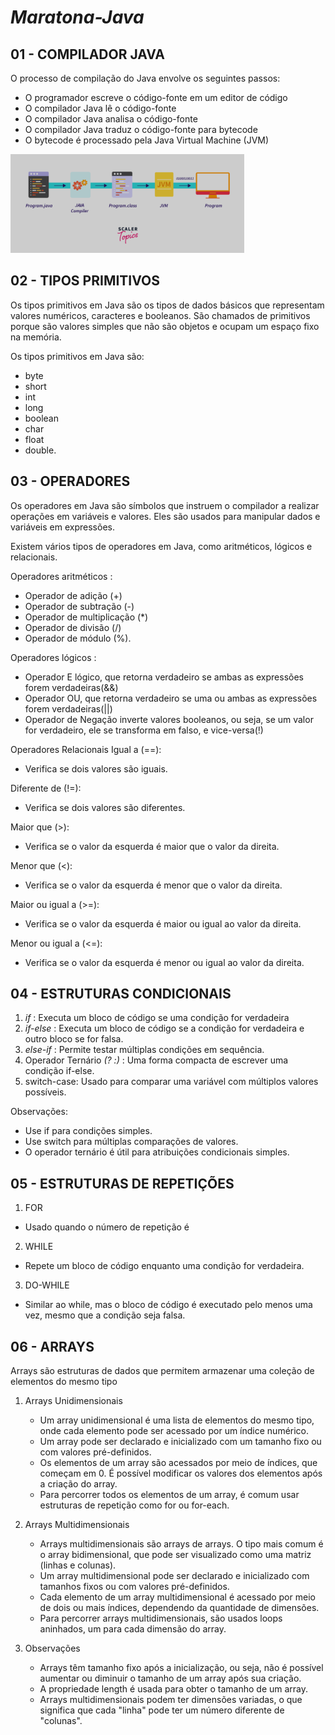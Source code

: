 # *Maratona-Java*

## 01 - COMPILADOR JAVA

O processo de compilação do Java envolve os seguintes passos: <br>

- O programador escreve o código-fonte em um editor de código
- O compilador Java lê o código-fonte
- O compilador Java analisa o código-fonte
- O compilador Java traduz o código-fonte para bytecode
- O bytecode é processado pela Java Virtual Machine (JVM)

![img_1.png](img_1.png)

## 02 - TIPOS PRIMITIVOS

Os tipos primitivos em Java são os tipos de dados básicos que representam valores numéricos, caracteres e booleanos. São
chamados de primitivos porque são valores simples que não são objetos e ocupam um espaço fixo na memória.

Os tipos primitivos em Java são: <br>

- byte
- short
- int
- long
- boolean
- char
- float
- double.

## 03 - OPERADORES

Os operadores em Java são símbolos que instruem o compilador a realizar operações em variáveis e valores. Eles são
usados para manipular dados e variáveis em expressões.

Existem vários tipos de operadores em Java, como aritméticos, lógicos e relacionais.

Operadores aritméticos :

- Operador de adição (+)
- Operador de subtração (-)
- Operador de multiplicação (*)
- Operador de divisão (/)
- Operador de módulo (%).

Operadores lógicos :

- Operador E lógico, que retorna verdadeiro se ambas as expressões forem verdadeiras(&&)
- Operador OU, que retorna verdadeiro se uma ou ambas as expressões forem verdadeiras(||)
- Operador de Negação inverte valores booleanos, ou seja, se um valor for verdadeiro, ele se transforma em falso, e
  vice-versa(!)

Operadores Relacionais
Igual a (==):

- Verifica se dois valores são iguais.

Diferente de (!=):

- Verifica se dois valores são diferentes.

Maior que (>):

- Verifica se o valor da esquerda é maior que o valor da direita.

Menor que (<):

- Verifica se o valor da esquerda é menor que o valor da direita.

Maior ou igual a (>=):

- Verifica se o valor da esquerda é maior ou igual ao valor da direita.

Menor ou igual a (<=):

- Verifica se o valor da esquerda é menor ou igual ao valor da direita.

## 04 - ESTRUTURAS CONDICIONAIS

1. *if* : Executa um bloco de código se uma condição for verdadeira
2. *if-else* : Executa um bloco de código se a condição for verdadeira e outro bloco se for falsa.
3. *else-if* : Permite testar múltiplas condições em sequência.
4. Operador Ternário *(? :)* : Uma forma compacta de escrever uma condição if-else.
5. switch-case: Usado para comparar uma variável com múltiplos valores possíveis.

Observações:

- Use if para condições simples.
- Use switch para múltiplas comparações de valores.
- O operador ternário é útil para atribuições condicionais simples.

## 05 - ESTRUTURAS DE REPETIÇÕES

1. FOR

- Usado quando o número de repetição é

2. WHILE

- Repete um bloco de código enquanto uma condição for verdadeira.

3. DO-WHILE

- Similar ao while, mas o bloco de código é executado pelo menos uma vez, mesmo que a condição seja falsa.

## 06 - ARRAYS

Arrays são estruturas de dados que permitem armazenar uma coleção de elementos do mesmo tipo

1. Arrays Unidimensionais

    - Um array unidimensional é uma lista de elementos do mesmo tipo, onde cada elemento pode ser acessado por um índice
      numérico.
    - Um array pode ser declarado e inicializado com um tamanho fixo ou com valores pré-definidos.
    - Os elementos de um array são acessados por meio de índices, que começam em 0. É possível modificar os valores dos
      elementos após a criação do array.
    - Para percorrer todos os elementos de um array, é comum usar estruturas de repetição como for ou for-each.

2. Arrays Multidimensionais

    - Arrays multidimensionais são arrays de arrays. O tipo mais comum é o array bidimensional, que pode ser
      visualizado como uma matriz (linhas e colunas).
    - Um array multidimensional pode ser declarado e inicializado com tamanhos fixos ou com
      valores pré-definidos.
    - Cada elemento de um array multidimensional é acessado por meio de dois ou mais índices, dependendo
      da quantidade de dimensões.
    - Para percorrer arrays multidimensionais, são usados loops aninhados, um para cada dimensão do array.

3. Observações
    - Arrays têm tamanho fixo após a inicialização, ou seja, não é possível aumentar ou diminuir o tamanho de um
      array após sua criação.
    - A propriedade length é usada para obter o tamanho de um array.
    - Arrays multidimensionais podem ter dimensões variadas, o que significa que cada "linha" pode ter um número
      diferente
      de "colunas".
